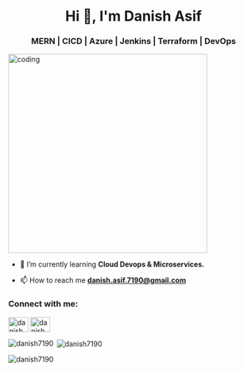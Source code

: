 
<h1 align="center">Hi 👋, I'm Danish Asif</h1>
<h3 align="center">MERN | CICD | Azure | Jenkins | Terraform | DevOps</h3>
<img align='center' alt='coding' width='400' src='https://cdn.trendhunterstatic.com/phpthumbnails/378/378395/378395_1_600.jpeg?auto=webp' >


- 🌱 I’m currently learning **Cloud Devops & Microservices.**


- 📫 How to reach me **danish.asif.7190@gmail.com**

<h3 align="left">Connect with me:</h3>
<p align="left">
<a href="https://www.linkedin.com/in/danishasif1790/" target="blank"><img align="center" src="https://raw.githubusercontent.com/rahuldkjain/github-profile-readme-generator/master/src/images/icons/Social/linked-in-alt.svg" alt="danish asif" height="30" width="40" /></a>
<a href="https://www.kaggle.com/danishasif" target="blank"><img align="center" src="https://raw.githubusercontent.com/rahuldkjain/github-profile-readme-generator/master/src/images/icons/Social/kaggle.svg" alt="danish asif" height="30" width="40" /></a>
</p>



<p><img align="left" src="https://github-readme-stats.vercel.app/api/top-langs?username=danish7190&show_icons=true&locale=en&layout=compact" alt="danish7190" /></p>

<p>&nbsp;<img align="center" src="https://github-readme-stats.vercel.app/api?username=danish7190&show_icons=true&locale=en" alt="danish7190" /></p>

<p><img align="center" src="https://github-readme-streak-stats.herokuapp.com/?user=danish7190&" alt="danish7190" /></p>
